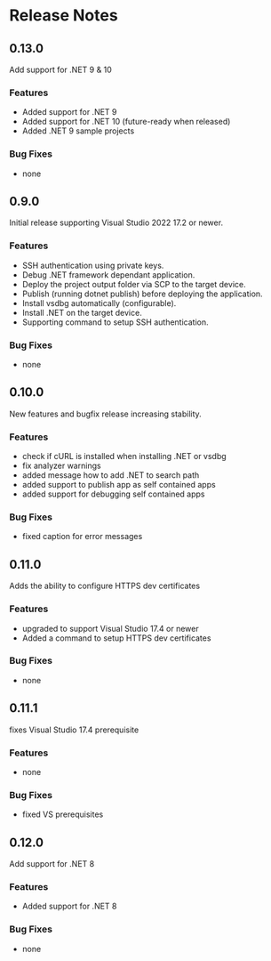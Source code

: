 # Release Notes

## 0.13.0
Add support for .NET 9 & 10

### Features
- Added support for .NET 9
- Added support for .NET 10 (future-ready when released)
- Added .NET 9 sample projects

### Bug Fixes
- none

## 0.9.0
Initial release supporting Visual Studio 2022 17.2 or newer.

### Features
- SSH authentication using private keys.
- Debug .NET framework dependant application.
- Deploy the project output folder via SCP to the target device.
- Publish (running dotnet publish) before deploying the application.
- Install vsdbg automatically (configurable).
- Install .NET on the target device.
- Supporting command to setup SSH authentication.

### Bug Fixes
- none

## 0.10.0
New features and bugfix release increasing stability.

### Features
- check if cURL is installed when installing .NET or vsdbg
- fix analyzer warnings
- added message how to add .NET to search path
- added support to publish app as self contained apps
- added support for debugging self contained apps

### Bug Fixes
- fixed caption for error messages

## 0.11.0
Adds the ability to configure HTTPS dev certificates

### Features
- upgraded to support Visual Studio 17.4 or newer
- Added a command to setup HTTPS dev certificates

### Bug Fixes
- none

## 0.11.1
fixes Visual Studio 17.4 prerequisite

### Features
- none

### Bug Fixes
- fixed VS prerequisites

## 0.12.0
Add support for .NET 8

### Features
- Added support for .NET 8

### Bug Fixes
- none